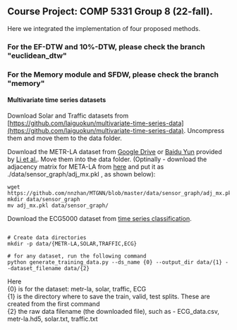##  Course Project: COMP 5331 Group 8 (22-fall).

Here we integrated the implementation of four proposed methods.

### For the EF-DTW and 10%-DTW, please check the branch "euclidean_dtw"

### For the Memory module and SFDW, please check the branch "memory"

#### Multivariate time series datasets

Download Solar and Traffic datasets from [https://github.com/laiguokun/multivariate-time-series-data](https://github.com/laiguokun/multivariate-time-series-data). Uncompress them and move them to the data folder.

Download the METR-LA dataset from [Google Drive](https://drive.google.com/open?id=10FOTa6HXPqX8Pf5WRoRwcFnW9BrNZEIX) or [Baidu Yun](https://pan.baidu.com/s/14Yy9isAIZYdU__OYEQGa_g) provided by [Li et al.](https://github.com/liyaguang/DCRNN.git). Move them into the data folder. (Optinally - download the adjacency matrix for META-LA from [here](https://github.com/nnzhan/MTGNN/blob/master/data/sensor_graph/adj_mx.pkl) and put it as ./data/sensor_graph/adj_mx.pkl , as shown below):
```
wget https://github.com/nnzhan/MTGNN/blob/master/data/sensor_graph/adj_mx.pkl
mkdir data/sensor_graph
mv adj_mx.pkl data/sensor_graph/
```

Download the ECG5000 dataset from [time series classification](http://www.timeseriesclassification.com/description.php?Dataset=ECG5000).

```

# Create data directories
mkdir -p data/{METR-LA,SOLAR,TRAFFIC,ECG}

# for any dataset, run the following command
python generate_training_data.py --ds_name {0} --output_dir data/{1} --dataset_filename data/{2}
```
Here <br />
{0} is for the dataset: metr-la, solar, traffic, ECG <br />
{1} is the directory where to save the train, valid, test splits. These are created from the first command <br />
{2} the raw data filename (the downloaded file), such as - ECG_data.csv, metr-la.hd5, solar.txt, traffic.txt
